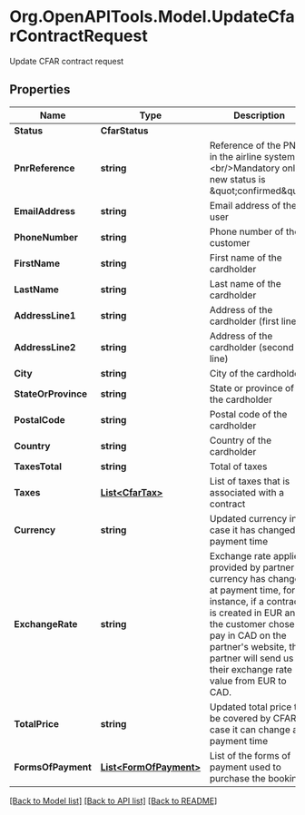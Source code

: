 # Org.OpenAPITools.Model.UpdateCfarContractRequest
Update CFAR contract request

## Properties

Name | Type | Description | Notes
------------ | ------------- | ------------- | -------------
**Status** | **CfarStatus** |  | 
**PnrReference** | **string** | Reference of the PNR in the airline system.&lt;br/&gt;Mandatory only if new status is \&quot;confirmed\&quot; | [optional] 
**EmailAddress** | **string** | Email address of the user | [optional] 
**PhoneNumber** | **string** | Phone number of the customer | [optional] 
**FirstName** | **string** | First name of the cardholder | [optional] 
**LastName** | **string** | Last name of the cardholder | [optional] 
**AddressLine1** | **string** | Address of the cardholder (first line) | [optional] 
**AddressLine2** | **string** | Address of the cardholder (second line) | [optional] 
**City** | **string** | City of the cardholder | [optional] 
**StateOrProvince** | **string** | State or province of the cardholder | [optional] 
**PostalCode** | **string** | Postal code  of the cardholder | [optional] 
**Country** | **string** | Country of the cardholder | [optional] 
**TaxesTotal** | **string** | Total of taxes | [optional] 
**Taxes** | [**List&lt;CfarTax&gt;**](CfarTax.md) | List of taxes that is associated with a contract | [optional] 
**Currency** | **string** | Updated currency in case it has changed at payment time | [optional] 
**ExchangeRate** | **string** | Exchange rate applied provided by partner if currency has changed at payment time, for instance, if a contract is created in EUR and the customer chose to pay in CAD on the partner&#39;s website, the partner will send us their exchange rate value from EUR to CAD. | [optional] 
**TotalPrice** | **string** | Updated total price to be covered by CFAR in case it can change at payment time | [optional] 
**FormsOfPayment** | [**List&lt;FormOfPayment&gt;**](FormOfPayment.md) | List of the forms of payment used to purchase the booking | [optional] 

[[Back to Model list]](../README.md#documentation-for-models) [[Back to API list]](../README.md#documentation-for-api-endpoints) [[Back to README]](../README.md)

